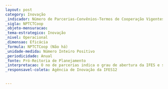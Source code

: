 ```yaml
---
layout: post
category: Inovação
_indicador: Número de Parcerias-Convênios-Termos de Cooperação Vigentes com Foco em P&D 
_sigla: NPTCTCoop
_objeto-mensuracao:
_tema-estrategico: Inovação
_nivel: Operacional
_dimensao: Eficácia
_formula: NPTCTCoop (Não há)
_unidade-medida: Número Inteiro Positivo
_periodicidade: Anual
_fonte: Pró-Reitoria de Planejamento
_interpretacao: O no de parcerias indica o grau de abertura da IFES e sua interação com fatores externos.
_responsavel-coleta: Agência de Inovação da IFES12 
  

---
```

